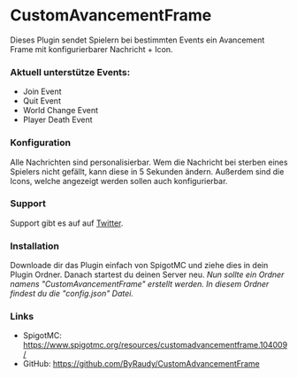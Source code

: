 # CustomAvancementFrame
Dieses Plugin sendet Spielern bei bestimmten Events ein Avancement Frame mit konfigurierbarer Nachricht + Icon.

### Aktuell unterstütze Events:
- Join Event
- Quit Event
- World Change Event
- Player Death Event

### Konfiguration
Alle Nachrichten sind personalisierbar. Wem die Nachricht bei sterben eines Spielers nicht gefällt, kann diese in 5 Sekunden ändern.
Außerdem sind die Icons, welche angezeigt werden sollen auch konfigurierbar. 

### Support
Support gibt es auf auf [Twitter](https://twitter.com/byraudy).

### Installation
Downloade dir das Plugin einfach von SpigotMC und ziehe dies in dein Plugin Ordner.
Danach startest du deinen Server neu. _Nun sollte ein Ordner namens "CustomAvancementFrame" erstellt werden.
In diesem Ordner findest du die "config.json" Datei._

### Links
- SpigotMC: https://www.spigotmc.org/resources/customadvancementframe.104009/
- GitHub: https://github.com/ByRaudy/CustomAdvancementFrame
